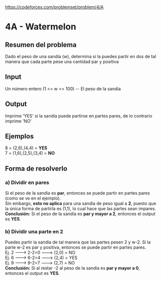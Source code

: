 https://codeforces.com/problemset/problem/4/A

# 4A - Watermelon

## Resumen del problema
Dado el peso de una sandía (w), determina si la puedes partir en dos de tal manera que cada parte pese una cantidad par y positiva

## Input
Un número entero (1 <= w <= 100) -- El peso de la sandía

## Output
Imprime 'YES' si la sandía puede partirse en partes pares, de lo contrario imprime 'NO'

## Ejemplos
8 = (2,6),(4,4) = **YES** \
7 = (1,6),(2,5),(3,4) = **NO**

## Forma de resolverlo
### a) Dividir en pares
Si el peso de la sandía es **par**, entonces se puede partir en partes pares (como se ve en el ejemplo). \
Sin embargo, **esto no aplica** para una sandía de peso igual a **2**, puesto que la única forma de partirla es (1,1), lo cual hace que las partes sean impares. \
**Conclusión:** Si el peso de la sandía es **par y mayor a 2**, entonces el output es **YES**.

### b) Dividir una parte en 2
Puedes partir la sandía de tal manera que las partes pesen 2 y w-2. Si la parte w-2 es par y positiva, entonces se puede partir en partes pares. \
Ej. 2 ---> 2-2=0 ---> (2,0) = NO \
Ej. 6 ---> 6-2=4 ---> (2,4) = YES \
Ej. 9 ---> 9-2=7 ---> (2,7) = NO \
**Conclusión:** Si al restar -2 al peso de la sandía es **par y mayor a 0**, entonces el output es **YES**.
